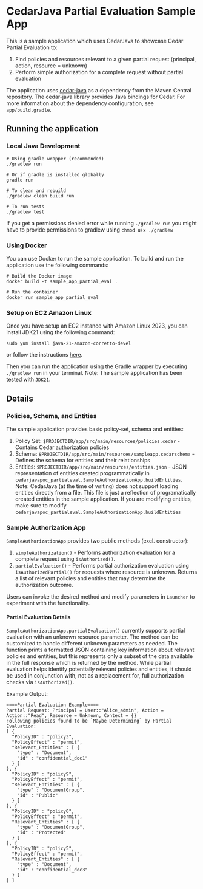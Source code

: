 # CedarJava Partial Evaluation Sample App
This is a sample application which uses CedarJava to showcase Cedar Partial Evaluation to:
1. Find policies and resources relevant to a given partial request (principal, action, resource = unknown)
2. Perform simple authorization for a complete request without partial evaluation

The application uses [cedar-java](https://central.sonatype.com/artifact/com.cedarpolicy/cedar-java) as a dependency from the Maven Central repository. The cedar-java library provides Java bindings for Cedar. For more information about the dependency configuration, see `app/build.gradle`.

## Running the application

### Local Java Development
```
# Using gradle wrapper (recommended)
./gradlew run

# Or if gradle is installed globally 
gradle run

# To clean and rebuild
./gradlew clean build run

# To run tests
./gradlew test
```
If you get a permissions denied error while running `./gradlew run` you might have to provide permissions to gradlew using `chmod u+x ./gradlew`


### Using Docker
You can use Docker to run the sample application. To build and run the application use the following commands:
```
# Build the Docker image
docker build -t sample_app_partial_eval .

# Run the container
docker run sample_app_partial_eval
```
### Setup on EC2 Amazon Linux
Once you have setup an EC2 instance with Amazon Linux 2023, you can install JDK21 using the following command:
```
sudo yum install java-21-amazon-corretto-devel
```
or follow the instructions [here](https://docs.aws.amazon.com/corretto/latest/corretto-21-ug/amazon-linux-install.html).

Then you can run the application using the Gradle wrapper by executing `./gradlew run` in your terminal.
Note: The sample application has been tested with `JDK21`.

## Details

### Policies, Schema, and Entities
The sample application provides basic policy-set, schema and entities:
1. Policy Set: `$PROJECTDIR/app/src/main/resources/policies.cedar` - Contains Cedar authorization policies
2. Schema: `$PROJECTDIR/app/src/main/resources/sampleapp.cedarschema` - Defines the schema for entities and their relationships
3. Entities: `$PROJECTDIR/app/src/main/resources/entities.json` - JSON representation of entities created programmatically in `cedarjavapoc_partialeval.SampleAuthorizationApp.buildEntities`. Note: CedarJava (at the time of writing) does not support loading entities directly from a file. This file is just a reflection of programatically created entities in the sample application. If you are modifying entities, make sure to modify `cedarjavapoc_partialeval.SampleAuthorizationApp.buildEntities`

### Sample Authorization App
`SampleAuthorizationApp` provides two public methods (excl. constructor):

1. `simpleAuthorization()` - Performs authorization evaluation for a complete request using `isAuthorized()`.  
2. `partialEvaluation()` - Performs partial authorization evaluation using `isAuthorizedPartial()` for requests where resource is unknown. Returns a list of relevant policies and entities that may determine the authorization outcome.

Users can invoke the desired method and modify parameters in `Launcher` to experiment with the functionality.

#### Partial Evaluation Details
`SampleAuthorizationApp.partialEvaluation()` currently supports partial evaluation with an unknown resource parameter. The method can be customized to handle different unknown parameters as needed. The function prints a formatted JSON containing key information about relevant policies and entities, but this represents only a subset of the data available in the full response which is returned by the method. While partial evaluation helps identify potentially relevant policies and entities, it should be used in conjunction with, not as a replacement for, full authorization checks via `isAuthorized()`.  

Example Output:  
```
====Partial Evaluation Example====
Partial Request: Principal = User::"Alice_admin", Action = Action::"Read", Resource = Unknown, Context = {}
Following policies found to be `Maybe Determining` by Partial Evaluation: 
[ {
  "PolicyID" : "policy3",
  "PolicyEffect" : "permit",
  "Relevant_Entities" : [ {
    "type" : "Document",
    "id" : "confidential_doc1"
  } ]
}, {
  "PolicyID" : "policy9",
  "PolicyEffect" : "permit",
  "Relevant_Entities" : [ {
    "type" : "DocumentGroup",
    "id" : "Public"
  } ]
}, {
  "PolicyID" : "policy0",
  "PolicyEffect" : "permit",
  "Relevant_Entities" : [ {
    "type" : "DocumentGroup",
    "id" : "Protected"
  } ]
}, {
  "PolicyID" : "policy5",
  "PolicyEffect" : "permit",
  "Relevant_Entities" : [ {
    "type" : "Document",
    "id" : "confidential_doc3"
  } ]
} ]
```